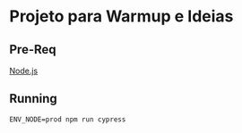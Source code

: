 # Projeto para Warmup e Ideias

## Pre-Req
[Node.js](https://www.npmjs.com/get-npm)

## Running
`ENV_NODE=prod npm run cypress`